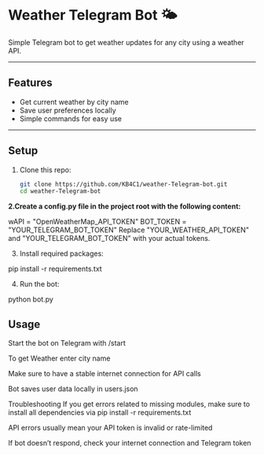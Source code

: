 #                     Weather Telegram Bot 🌤

Simple Telegram bot to get weather updates for any city using a weather API.

---

## Features

- Get current weather by city name
- Save user preferences locally
- Simple commands for easy use

---

## Setup

1. Clone this repo:
   ```bash
   git clone https://github.com/KB4C1/weather-Telegram-bot.git
   cd weather-Telegram-bot
**2.Create a config.py file in the project root with the following content:**

wAPI = "OpenWeatherMap_API_TOKEN"
BOT_TOKEN = "YOUR_TELEGRAM_BOT_TOKEN"
Replace "YOUR_WEATHER_API_TOKEN" and "YOUR_TELEGRAM_BOT_TOKEN" with your actual tokens.

3. Install required packages:
   
pip install -r requirements.txt

4. Run the bot:

python bot.py
## Usage
Start the bot on Telegram with /start

To get Weather enter city name

Make sure to have a stable internet connection for API calls

Bot saves user data locally in users.json

Troubleshooting
If you get errors related to missing modules, make sure to install all dependencies via pip install -r requirements.txt

API errors usually mean your API token is invalid or rate-limited

If bot doesn’t respond, check your internet connection and Telegram token
